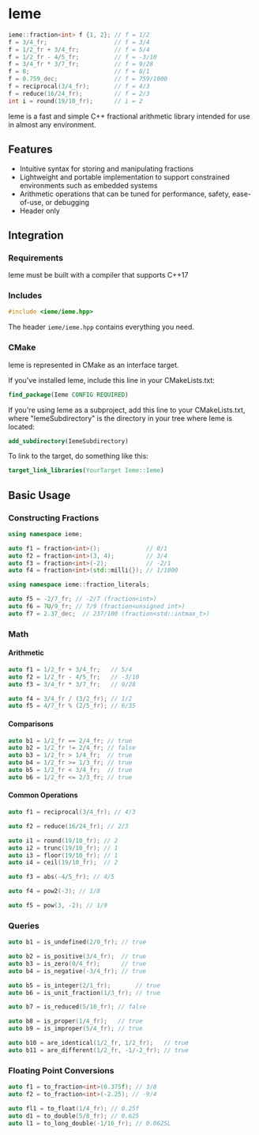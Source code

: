# Ieme

```c++
ieme::fraction<int> f {1, 2}; // f = 1/2
f = 3/4_fr;                   // f = 3/4
f = 1/2_fr + 3/4_fr;          // f = 5/4
f = 1/2_fr - 4/5_fr;          // f = -3/10
f = 3/4_fr * 3/7_fr;          // f = 9/28
f = 8;                        // f = 8/1
f = 0.759_dec;                // f = 759/1000
f = reciprocal(3/4_fr);       // f = 4/3
f = reduce(16/24_fr);         // f = 2/3
int i = round(19/10_fr);      // i = 2
```

Ieme is a fast and simple C++ fractional arithmetic library intended for use in almost any environment.

## Features

* Intuitive syntax for storing and manipulating fractions
* Lightweight and portable implementation to support constrained environments such as embedded systems
* Arithmetic operations that can be tuned for performance, safety, ease-of-use, or debugging
* Header only

## Integration

### Requirements

Ieme must be built with a compiler that supports C++17

### Includes

```c++
#include <ieme/ieme.hpp>
```

The header `ieme/ieme.hpp` contains everything you need.

### CMake

Ieme is represented in CMake as an interface target.

If you've installed Ieme, include this line in your CMakeLists.txt:

```cmake
find_package(Ieme CONFIG REQUIRED)
```

If you're using Ieme as a subproject, add this line to your CMakeLists.txt, where "IemeSubdirectory" is the directory in your tree where Ieme is located:

```cmake
add_subdirectory(IemeSubdirectory)
```

To link to the target, do something like this:

```cmake
target_link_libraries(YourTarget Ieme::Ieme)
```

## Basic Usage

### Constructing Fractions

```c++
using namespace ieme;

auto f1 = fraction<int>();             // 0/1
auto f2 = fraction<int>(3, 4);         // 3/4
auto f3 = fraction<int>(-2);           // -2/1
auto f4 = fraction<int>(std::milli{}); // 1/1000

using namespace ieme::fraction_literals;

auto f5 = -2/7_fr; // -2/7 (fraction<int>)
auto f6 = 7U/9_fr; // 7/9 (fraction<unsigned int>)
auto f7 = 2.37_dec;  // 237/100 (fraction<std::intmax_t>)
```

### Math

#### Arithmetic

```c++
auto f1 = 1/2_fr + 3/4_fr;   // 5/4
auto f2 = 1/2_fr - 4/5_fr;   // -3/10
auto f3 = 3/4_fr * 3/7_fr;   // 9/28

auto f4 = 3/4_fr / (3/2_fr); // 1/2
auto f5 = 4/7_fr % (2/5_fr); // 6/35
```

#### Comparisons

```c++
auto b1 = 1/2_fr == 2/4_fr; // true
auto b2 = 1/2_fr != 2/4_fr; // false
auto b3 = 1/2_fr > 1/4_fr;  // true
auto b4 = 1/2_fr >= 1/3_fr; // true
auto b5 = 1/2_fr < 3/4_fr;  // true
auto b6 = 1/2_fr <= 2/3_fr; // true
```

#### Common Operations

```c++
auto f1 = reciprocal(3/4_fr); // 4/3

auto f2 = reduce(16/24_fr); // 2/3

auto i1 = round(19/10_fr); // 2
auto i2 = trunc(19/10_fr); // 1
auto i3 = floor(19/10_fr); // 1
auto i4 = ceil(19/10_fr);  // 2

auto f3 = abs(-4/5_fr); // 4/5

auto f4 = pow2(-3); // 1/8

auto f5 = pow(3, -2); // 1/9
```

### Queries

```c++
auto b1 = is_undefined(2/0_fr); // true

auto b2 = is_positive(3/4_fr);  // true
auto b3 = is_zero(0/4_fr);      // true
auto b4 = is_negative(-3/4_fr); // true

auto b5 = is_integer(2/1_fr);       // true
auto b6 = is_unit_fraction(1/3_fr); // true

auto b7 = is_reduced(5/10_fr); // false

auto b8 = is_proper(1/4_fr);   // true
auto b9 = is_improper(5/4_fr); // true

auto b10 = are_identical(1/2_fr, 1/2_fr);   // true
auto b11 = are_different(1/2_fr, -1/-2_fr); // true
```

### Floating Point Conversions

```c++
auto f1 = to_fraction<int>(0.375f); // 3/8
auto f2 = to_fraction<int>(-2.25); // -9/4

auto fl1 = to_float(1/4_fr); // 0.25f
auto d1 = to_double(5/8_fr); // 0.625
auto l1 = to_long_double(-1/16_fr); // 0.0625L
```
